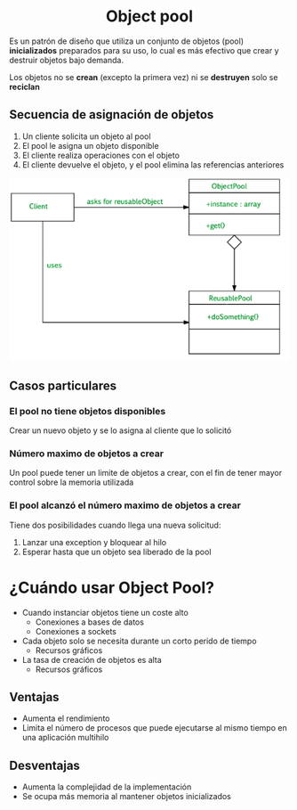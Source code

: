 # <center> Object pool </center>

Es un patrón de diseño que utiliza un conjunto de objetos (pool) **inicializados** preparados para su uso, lo cual es más efectivo que crear y destruir objetos bajo demanda.

Los objetos no se **crean** (excepto la primera vez) ni se **destruyen** solo se **reciclan**

## Secuencia de asignación de objetos
  1. Un cliente solicita un objeto al pool
  2. El pool le asigna un objeto disponible
  3. El cliente realiza operaciones con el objeto
  4. El cliente devuelve el objeto, y el pool elimina las referencias anteriores

![enter image description here](https://raw.githubusercontent.com/santiagoQuinter/ObjectPool/master/OP.png)

## Casos particulares
### El pool no tiene objetos disponibles
Crear un nuevo objeto y se lo asigna al cliente que lo solicitó

### Número maximo de objetos a crear
Un pool puede tener un limite de objetos a crear, con el fin de tener mayor control sobre la memoria utilizada

### El pool alcanzó el número maximo de objetos a crear
Tiene dos posibilidades cuando llega una nueva solicitud: 
1.	Lanzar una exception y bloquear al hilo
2.	Esperar hasta que un objeto sea liberado de la pool

# ¿Cuándo usar Object Pool?
* Cuando instanciar objetos tiene un coste alto
	* Conexiones a bases de datos	
	* Conexiones a sockets
* Cada objeto solo se necesita durante un corto perido de tiempo
	* Recursos gráficos
* La tasa de creación de objetos es alta 
	* Recursos gráficos

## Ventajas
* Aumenta el rendimiento
* Limita el número de procesos que puede ejecutarse al mismo tiempo en una aplicación multihilo

## Desventajas
* Aumenta la complejidad de la implementación 
* Se ocupa más memoria al mantener objetos inicializados
